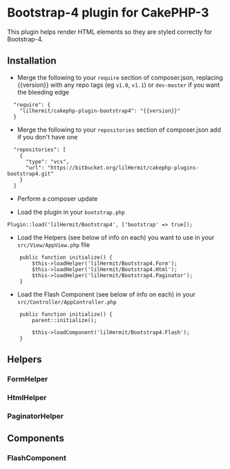 # Bootstrap-4 plugin for CakePHP-3

This plugin helps render HTML elements so they are styled correctly for Bootstrap-4.

## Installation

- Merge the following to your `require` section of composer.json, replacing {{version}} with any repo tags (eg `v1.0`, `v1.1`) or `dev-master` if you want the bleeding edge

```
  "require": {
    "lilhermit/cakephp-plugin-bootstrap4": "{{version}}"
  }
```

- Merge the following to your `repositories` section of composer.json add if you don't have one

```
  "repositories": [
    {
      "type": "vcs",
      "url": "https://bitbucket.org/lilHermit/cakephp-plugins-bootstrap4.git"
    }
  ]
```

- Perform a composer update

- Load the plugin in your `bootstrap.php`

```
Plugin::load('lilHermit/Bootstrap4', ['bootstrap' => true]);
```

- Load the Helpers (see below of info on each) you want to use in your `src/View/AppView.php` file

```
    public function initialize() {
        $this->loadHelper('lilHermit/Bootstrap4.Form');
        $this->loadHelper('lilHermit/Bootstrap4.Html');
        $this->loadHelper('lilHermit/Bootstrap4.Paginator');
    }
```

- Load the Flash Component (see below of info on each) in your `src/Controller/AppController.php`

```
    public function initialize() {
        parent::initialize();

        $this->loadComponent('lilHermit/Bootstrap4.Flash');
    }
```

## Helpers

### FormHelper

### HtmlHelper

### PaginatorHelper

## Components

### FlashComponent
